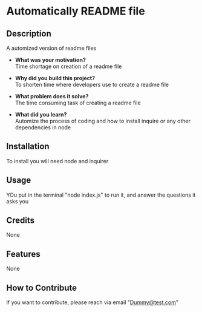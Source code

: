 # Automatically README file

  
  
  ## Description
  
  A automized version of readme files
  
  - **What was your motivation?**  
    Time shortage on creation of a readme file
  
  - **Why did you build this project?**  
    To shorten time where developers use to create a readme file
  
  - **What problem does it solve?**  
    The time consuming task of creating a readme file
  
  - **What did you learn?**  
    Automize the process of coding and how to install inquire or any other dependencies in node
  
  ## Installation
  
  To install you will need node and inquirer
  
  ## Usage
  
  YOu put in the terminal "node index.js" to run it, and answer the questions it asks you
  
  ## Credits
  
  None
  
  
  
  ## Features

None
  
  ## How to Contribute

If you want to contribute, please reach via email "Dummy@test.com"
  
  